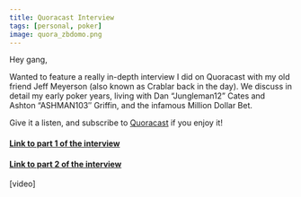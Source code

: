 ```yaml
---
title: Quoracast Interview
tags: [personal, poker]
image: quora_zbdomo.png
---
```


Hey gang,

Wanted to feature a really in-depth interview I did on Quoracast with my old friend Jeff Meyerson (also known as Crablar back in the day). We discuss in detail my early poker years, living with Dan &ldquo;Jungleman12&rdquo; Cates and Ashton &ldquo;ASHMAN103″ Griffin, and the infamous Million Dollar Bet.

Give it a listen, and subscribe to [Quoracast](http://quoracast.quora.com/) if you enjoy it!

#### [Link to part 1 of the interview](http://quoracast.com/haseeb-qureshi-the-philosophy-of-poker/)

#### [Link to part 2 of the interview](http://quoracast.com/haseeb-qureshi-the-philosophy-of-poker-part-2/)

<div class="ui embed" data-url="https://www.youtube.com/embed/Pa0dgcuUk-8">[video]</div>
